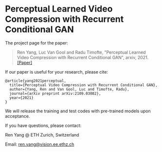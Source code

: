 # Perceptual Learned Video Compression with Recurrent Conditional GAN

The project page for the paper:

> Ren Yang, Luc Van Gool and Radu Timofte, "Perceptual Learned Video Compression with Recurrent Conditional GAN", arxiv, 2021. [[Paper]](https://arxiv.org/abs/2109.03082)

If our paper is useful for your research, please cite:
```
@article{yang2021perceptual,
  title={Perceptual Video Compression with Recurrent Conditional GAN},
  author={Yang, Ren and Van Gool, Luc and Timofte, Radu},
  journal={arXiv preprint arXiv:2109.03082},
  year={2021}
}
```

We will release the training and test codes with pre-trained models upon acceptance.

If you have questions, please contact:

Ren Yang @ ETH Zurich, Switzerland   

Email: ren.yang@vision.ee.ethz.ch
